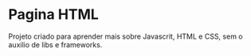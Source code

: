 # Pagina HTML

Projeto criado para aprender mais sobre Javascrit, HTML e CSS, sem o auxilio de libs e frameworks. 
